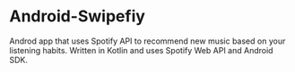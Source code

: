 # Android-Swipefiy
Androd app that uses Spotify API to recommend new music based on your listening habits. Written in Kotlin and uses Spotify Web API and Android SDK.
